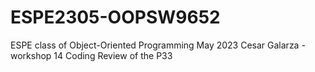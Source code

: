 # ESPE2305-OOPSW9652
ESPE class of Object-Oriented Programming May 2023
Cesar Galarza - workshop 14 Coding Review of the P33
